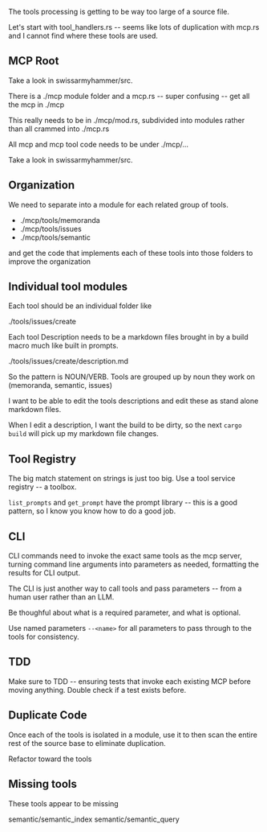 The tools processing is getting to be way too large of a source file.

Let's start with tool_handlers.rs -- seems like lots of duplication with mcp.rs and I cannot find where these tools are used.

## MCP Root

Take a look in swissarmyhammer/src.

There is a ./mcp module folder and a mcp.rs -- super confusing -- get all the mcp in ./mcp

This really needs to be in ./mcp/mod.rs, subdivided into modules rather than all crammed into ./mcp.rs

All mcp and mcp tool code needs to be under ./mcp/...

Take a look in swissarmyhammer/src.

## Organization

We need to separate into a module for each related group of tools.

- ./mcp/tools/memoranda
- ./mcp/tools/issues
- ./mcp/tools/semantic

and get the code that implements each of these tools into those folders to improve the organization

## Individual tool modules

Each tool should be an individual folder like

./tools/issues/create

Each tool Description needs to be a markdown files brought in by a build macro much like built in prompts.

./tools/issues/create/description.md

So the pattern is NOUN/VERB. Tools are grouped up by noun they work on (memoranda, semantic, issues)

I want to be able to edit the tools descriptions and edit these as stand alone markdown files.

When I edit a description, I want the build to be dirty, so the next `cargo build` will pick up my markdown file changes.

## Tool Registry

The big match statement on strings is just too big. Use a tool service registry -- a toolbox.

`list_prompts` and `get_prompt` have the prompt library -- this is a good pattern, so I know you know how to do a good job.


## CLI

CLI commands need to invoke the exact same tools as the mcp server, turning command line arguments into parameters as needed, formatting the results for CLI output.

The CLI is just another way to call tools and pass parameters -- from a human user rather than an LLM.

Be thoughful about what is a required parameter, and what is optional.

Use named parameters `--<name>` for all parameters to pass through to the tools for consistency.

## TDD

Make sure to TDD -- ensuring tests that invoke each existing MCP before moving anything. Double check if a test exists before.

## Duplicate Code

Once each of the tools is isolated in a module, use it to then scan the entire rest of the source base to eliminate duplication.

Refactor toward the tools

## Missing tools

These tools appear to be missing

semantic/semantic_index
semantic/semantic_query